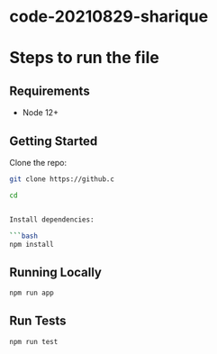 # code-20210829-sharique
# Steps to run the file

## Requirements

 - Node 12+

## Getting Started

Clone the repo:

```bash
git clone https://github.c

cd 


Install dependencies:

```bash
npm install
```

## Running Locally

```bash
npm run app
```

## Run Tests

```bash
npm run test
```

